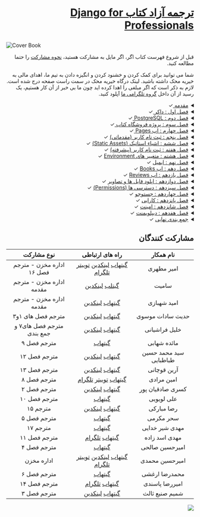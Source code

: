 <h1 dir="rtl">
  
<a href="https://django-for-professionals-ir.vercel.app/"> ترجمه آزاد کتاب Django for Professionals </a>

</h1>

![Cover Book](cover.jpg)


<div dir="rtl">


قبل از شروع فهرست کتاب اگر، اگر مایل به مشارکت هستید، [نحوه مشارکت](https://github.com/mthri/dfp-persian/blob/main/CONTRIBUTING.md) را حتما مطالعه کنید.
  
شما می توانید برای کمک کردن و خشنود کردن و انگیزه دادن به تیم ما، اهدای مالی به خیریه محک داشته باشید.
لینک درگاه خیریه محک در سمت راست صفحه درج شده است. لازم به ذکر است که اگر مبلغی را اهدا کرده اید چون ما بی خبر از آن کار هستیم، یک رسید از آن داخل [گروه تلگرامی ما](https://t.me/ftg_iran) آپلود کنید.
  
<details>
  <summary><a href="https://github.com/mthri/dfp-persian/tree/main/00- Introduction">مقدمه </a> ✓</summary>
  <br/>
    
  - <a href="https://github.com/mthri/dfp-persian/tree/main/00-%20Introduction#%D9%BE%DB%8C%D8%B4%D9%86%DB%8C%D8%A7%D8%B2-%D9%87%D8%A7">پیشنیاز ها </a> ✓
  - <a href="https://github.com/mthri/dfp-persian/tree/main/00-%20Introduction#%D8%B3%D8%A7%D8%AE%D8%AA%D8%A7%D8%B1-%DA%A9%D8%AA%D8%A7%D8%A8">ساختار کتاب </a> ✓
  - <a href="https://github.com/mthri/dfp-persian/tree/main/00-%20Introduction#%D8%A2%D8%B1%D8%A7%DB%8C%D8%B4-%DA%A9%D8%AA%D8%A7%D8%A8">آرایش کتاب </a> ✓
  - <a href="https://github.com/mthri/dfp-persian/tree/main/00-%20Introduction#%D9%88%DB%8C%D8%B1%D8%A7%DB%8C%D8%B4%DA%AF%D8%B1-%D9%85%D8%AA%D9%86">ادیتور متن </a> ✓
  - <a href="https://github.com/mthri/dfp-persian/tree/main/00-%20Introduction#%D8%AC%D9%85%D8%B9-%D8%A8%D9%86%D8%AF%DB%8C">نتیجه گیری </a> ✓
    
</details>
  
  
<details>
  <summary><a href="https://github.com/mthri/dfp-persian/tree/main/01-%20Docker#%D8%AF%D8%A7%DA%A9%D8%B1">فصل اول : داکر </a> ✓</summary>
  <br/>

  - <a href="https://github.com/mthri/dfp-persian/tree/main/01-%20Docker#%D8%AF%D8%A7%DA%A9%D8%B1-%DA%86%DB%8C%D8%B3%D8%AA">داکر چیست </a> ✓
  - <a href="https://github.com/mthri/dfp-persian/tree/main/01-%20Docker#%DA%A9%D8%A7%D9%86%D8%AA%DB%8C%D9%86%D8%B1-%D9%87%D8%A7-containers-%D8%AF%D8%B1-%D9%85%D9%82%D8%A7%DB%8C%D8%B3%D9%87-%D8%A8%D8%A7-%D9%85%D8%AD%DB%8C%D8%B7-%D9%87%D8%A7%DB%8C-%D9%85%D8%AC%D8%A7%D8%B2%DB%8C">تفاوت کانتینر ها و Virtual Environments </a> ✓
  - <a href="https://github.com/mthri/dfp-persian/tree/main/01-%20Docker#%D9%86%D8%B5%D8%A8-%D8%AF%D8%A7%DA%A9%D8%B1">نصب داکر </a> ✓
  - <a href="https://github.com/mthri/dfp-persian/tree/main/01-%20Docker#hello-world">Hello World با داکر </a> ✓
  - <a href="https://github.com/mthri/dfp-persian/tree/main/01-%20Docker#%D8%AC%D9%86%DA%AF%D9%88-hello-world">Hello World با جنگو </a> ✓
  - <a href="https://github.com/mthri/dfp-persian/tree/main/01-%20Docker#%D8%A7%D9%BE-pages">اپ pages </a> ✓
  - <a href="https://github.com/mthri/dfp-persian/tree/main/01-%20Docker#%D8%A7%DB%8C%D9%85%DB%8C%D8%AC-%D9%87%D8%A7-%DA%A9%D8%A7%D9%86%D8%AA%DB%8C%D9%86%D8%B1-%D9%87%D8%A7-%D9%88-%D9%85%DB%8C%D8%B2%D8%A8%D8%A7%D9%86%DB%8C-%D8%AF%D8%A7%DA%A9%D8%B1">تصاویر و کانتینر ها و میزبانی داکر </a> ✓
  - <a href="https://github.com/mthri/dfp-persian/tree/main/01-%20Docker#%DA%AF%DB%8C%D8%AA">گیت </a> ✓
  - <a href="https://github.com/mthri/dfp-persian/tree/main/01-%20Docker#%D9%86%D8%AA%DB%8C%D8%AC%D9%87-%DA%AF%DB%8C%D8%B1%DB%8C">جمع بندی </a> ✓

</details>

<details>
  <summary><a href="https://github.com/mthri/dfp-persian/tree/main/02-%20PostgreSQL#%D9%81%D8%B5%D9%84-%D8%AF%D9%88%D9%85--postgresql">فصل دوم : PostgreSQL </a> ✓</summary>
  <br/>
  
  - <a href="https://github.com/mthri/dfp-persian/tree/main/02-%20PostgreSQL#%D8%B4%D8%B1%D9%88%D8%B9-%D8%A8%D9%87-%DA%A9%D8%A7%D8%B1">شروع به کار </a> ✓
  - <a href="https://github.com/mthri/dfp-persian/tree/main/02-%20PostgreSQL#docker">داکر ✓ </a>
  - <a href="https://github.com/mthri/dfp-persian/tree/main/02-%20PostgreSQL#%D8%AD%D8%A7%D9%84%D8%AA-%D8%AA%D9%81%DA%A9%DB%8C%DA%A9-%D8%B4%D8%AF%D9%87-detached-mode">حالت تفکیک شده (Detached Mode) </a> ✓
  - <a href="https://github.com/mthri/dfp-persian/tree/main/02-%20PostgreSQL#postgresql">PostgreSQL </a> ✓
  - <a href="https://github.com/mthri/dfp-persian/tree/main/02-%20PostgreSQL#settings">تنظیمات </a> ✓
  - <a href="https://github.com/mthri/dfp-persian/tree/main/02-%20PostgreSQL#psycopg">Psycopg </a> ✓
  - <a href="https://github.com/mthri/dfp-persian/tree/main/02-%20PostgreSQL#%D8%AF%DB%8C%D8%AA%D8%A7%D8%A8%DB%8C%D8%B3-%D8%AC%D8%AF%DB%8C%D8%AF">دیتابیس جدید </a> ✓
  - <a href="https://github.com/mthri/dfp-persian/tree/main/02-%20PostgreSQL#%DA%AF%DB%8C%D8%AA">گیت </a> ✓
  - <a href="https://github.com/mthri/dfp-persian/tree/main/02-%20PostgreSQL#%D9%86%D8%AA%DB%8C%D8%AC%D9%87">جمع بندی </a> ✓
    
</details>

<details>
  <summary><a href="https://github.com/mthri/dfp-persian/tree/main/03-%20Bookstore%20Project%20#%D9%BE%D8%B1%D9%88%DA%98%D9%87-%DA%A9%D8%AA%D8%A7%D8%A8-%D9%81%D8%B1%D9%88%D8%B4%DB%8C">فصل سوم : پروژه فروشگاه کتاب </a> ✓</summary>
  <br/>
    
  - <a href="https://github.com/mthri/dfp-persian/tree/main/03-%20Bookstore%20Project%20#%D8%AF%D8%A7%DA%A9%D8%B1">داکر </a> ✓
  - <a href="https://github.com/mthri/dfp-persian/tree/main/03-%20Bookstore%20Project%20#postgresql">PostgreSQL </a> ✓
  - <a href="https://github.com/mthri/dfp-persian/tree/main/03-%20Bookstore%20Project%20#%D9%85%D8%AF%D9%84-%DB%8C%D9%88%D8%B2%D8%B1-%D8%B3%D9%81%D8%A7%D8%B1%D8%B4%DB%8C">مدل کاربر شخصی سازی شده (Custom User Model) </a> ✓
  - <a href="https://github.com/mthri/dfp-persian/tree/main/03-%20Bookstore%20Project%20#%D9%81%D8%B1%D9%85-%D8%B3%D9%81%D8%A7%D8%B1%D8%B4%DB%8C-%DB%8C%D9%88%D8%B2%D8%B1">فرم های کاربر شخصی سازی شده (Custom User Forms) </a> ✓
  - <a href="https://github.com/mthri/dfp-persian/tree/main/03-%20Bookstore%20Project%20#%D8%B3%D8%B1%D9%BE%D8%B1%D8%B3%D8%AA-%DA%A9%D8%A7%D8%B1%D8%A8%D8%B1-%D8%B3%D9%81%D8%A7%D8%B1%D8%B4%DB%8C">پنل ادمین کاربر شخصی سازی شده (Custom User Admin) </a> ✓
  - <a href="https://github.com/mthri/dfp-persian/tree/main/03-%20Bookstore%20Project%20#%D8%A7%D8%A8%D8%B1-%DA%A9%D8%A7%D8%B1%D8%A8%D8%B1">سوپریوزر (Superuser) </a> ✓
  - <a href="https://github.com/mthri/dfp-persian/tree/main/03-%20Bookstore%20Project%20#%D8%AA%D8%B3%D8%AA">تست </a> ✓
  - <a href="https://github.com/mthri/dfp-persian/tree/main/03-%20Bookstore%20Project%20#%D8%AA%D8%B3%D8%AA-%D9%87%D8%A7%DB%8C-%D9%88%D8%A7%D8%AD%D8%AF">یونیت تست ها </a> ✓
  - <a href="https://github.com/mthri/dfp-persian/tree/main/03-%20Bookstore%20Project%20#%DA%AF%DB%8C%D8%AA">گیت </a> ✓
  - <a href="https://github.com/mthri/dfp-persian/tree/main/03-%20Bookstore%20Project%20#%D9%86%D8%AA%DB%8C%D8%AC%D9%87-%DA%AF%DB%8C%D8%B1%DB%8C">جمع بندی </a> ✓
    
</details>

<details>
  <summary><a href="https://github.com/mthri/dfp-persian/tree/main/04-%20Pages%20App#%D9%81%D8%B5%D9%84--%DA%86%D9%87%D8%A7%D8%B1%D9%85--pages-app">فصل چهارم : اپ Pages </a> ✓</summary>
  <br/>
    
  - <a href="https://github.com/mthri/dfp-persian/tree/main/04-%20Pages%20App#templates">تمپلیت ها </a> ✓
  - <a href="https://github.com/mthri/dfp-persian/tree/main/04-%20Pages%20App#urls-and-views">ٰViewها و URL ها </a> ✓
  - <a href="https://github.com/mthri/dfp-persian/tree/main/04-%20Pages%20App#tests">تست ها </a> ✓
  - <a href="https://github.com/mthri/dfp-persian/tree/main/04-%20Pages%20App#testing-templates">تست کردن تمپلیت ها </a> ✓
  - <a href="https://github.com/mthri/dfp-persian/tree/main/04-%20Pages%20App#testing-html">تست کردن HTML </a> ✓
  - <a href="https://github.com/mthri/dfp-persian/tree/main/04-%20Pages%20App#setup-method">متد setUP </a> ✓
  - <a href="https://github.com/mthri/dfp-persian/tree/main/04-%20Pages%20App#resolve">Resolve </a> ✓
  - <a href="https://github.com/mthri/dfp-persian/tree/main/04-%20Pages%20App#git">گیت </a> ✓
  - <a href="https://github.com/mthri/dfp-persian/tree/main/04-%20Pages%20App#%D8%AE%D9%84%D8%A7%D8%B5%D9%87">جمع بندی </a> ✓
    
</details>
  
<details>
  <summary><a href="https://github.com/mthri/dfp-persian/tree/main/05-%20User%20Registration#%D9%81%D8%B5%D9%84--%D9%BE%D9%86%D8%AC%D9%85--user-registeration">فصل پنجم : ثبت نام کاربر (مقدماتی)</a> ✓</summary>
  <br/>
    
  - <a href="https://github.com/mthri/dfp-persian/tree/main/05-%20User%20Registration#auth-%D8%A7%D9%BE">اپ Auth</a> ✓
  - <a href="https://github.com/mthri/dfp-persian/tree/main/05-%20User%20Registration#auth-%D9%87%D8%A7%DB%8C-%D8%A7%D9%BEurl-%D9%87%D8%A7-%D9%88-view">View ها و URL های اپ Auth</a> ✓
  - <a href="https://github.com/mthri/dfp-persian/tree/main/05-%20User%20Registration#%D8%B5%D9%81%D8%AD%D9%87-%D8%A7%D8%B5%D9%84%DB%8C-homepage">صفحه اصلی (Homepage)</a> ✓
  - <a href="https://github.com/mthri/dfp-persian/tree/main/05-%20User%20Registration#%D8%B3%D9%88%D8%B1%D8%B3-%DA%A9%D8%AF-%D8%AC%D9%86%DA%AF%D9%88">سورس کد جنگو</a> ✓
  - <a href="https://github.com/mthri/dfp-persian/tree/main/05-%20User%20Registration#%D9%84%D8%A7%DA%AF%DB%8C%D9%86-%DA%A9%D8%A7%D8%B1%D8%A8%D8%B1">لاگین کاربر</a> ✓
  - <a href="https://github.com/mthri/dfp-persian/tree/main/05-%20User%20Registration#%D8%B1%DB%8C%D8%AF%D8%A7%DB%8C%D8%B1%DA%A9%D8%AA-%D9%87%D8%A7redirects">ریدارکت ها (Redirects)</a> ✓
  - <a href="https://github.com/mthri/dfp-persian/tree/main/05-%20User%20Registration#%D9%84%D8%A7%DA%AF-%D8%A7%D9%88%D8%AA-%DA%A9%D8%A7%D8%B1%D8%A8%D8%B1-log-out">لاگ اوت کاربر (Log Out)</a> ✓
  - <a href="https://github.com/mthri/dfp-persian/tree/main/05-%20User%20Registration#%D8%AB%D8%A8%D8%AA-%D9%86%D8%A7%D9%85-%DA%A9%D8%A7%D8%B1%D8%A8%D8%B1">ثبت نام کاربر</a> ✓
  - <a href="https://github.com/mthri/dfp-persian/tree/main/05-%20User%20Registration#%D8%AA%D8%B3%D8%AA-%D9%87%D8%A7">تست ها</a> ✓
  - <a href="https://github.com/mthri/dfp-persian/tree/main/05-%20User%20Registration#setuptestdata">setUpTestData()</a> ✓
  - <a href="https://github.com/mthri/dfp-persian/tree/main/05-%20User%20Registration#%DA%AF%DB%8C%D8%AA">گیت</a> ✓
  - <a href="https://github.com/mthri/dfp-persian/tree/main/05-%20User%20Registration#%D8%AC%D9%85%D8%B9-%D8%A8%D9%86%D8%AF%DB%8C">جمع بندی</a> ✓
    
</details>
  
<details>
  <summary><a href="https://github.com/mthri/dfp-persian/tree/main/06-%20Static%20Assets#%D9%81%D8%B5%D9%84-%D8%B4%D8%B4%D9%85-static-assets">فصل ششم : اشیاء استاتیک (Static Assets)</a> ✓</summary>
  <br/>
  
  - <a href="https://github.com/mthri/dfp-persian/tree/main/06-%20Static%20Assets#%D8%A8%D8%B1%D9%86%D8%A7%D9%85%D9%87-staticfiles">اپ staticfiles</a> ✓
  - <a href="https://github.com/mthri/dfp-persian/tree/main/06-%20Static%20Assets#static_url">STATIC_URL</a> ✓
  - <a href="https://github.com/mthri/dfp-persian/tree/main/06-%20Static%20Assets#staticfiles_dirs">STATICFILES_DIR</a> ✓
  - <a href="https://github.com/mthri/dfp-persian/tree/main/06-%20Static%20Assets#static_root">STATIC_ROOT</a> ✓
  - <a href="https://github.com/mthri/dfp-persian/tree/main/06-%20Static%20Assets#staticfiles_finders">STATIC_FINDERS</a> ✓
  - <a href="https://github.com/mthri/dfp-persian/tree/main/06-%20Static%20Assets#%D8%AF%D8%A7%DB%8C%D8%B1%DA%A9%D8%AA%D9%88%D8%B1%DB%8C%D9%87%D8%A7%DB%8C-%D8%A7%D8%B3%D8%AA%D8%A7%D8%AA%DB%8C%DA%A9">پوشه استاتیک (Static directory)</a> ✓
  - <a href="https://github.com/mthri/dfp-persian/tree/main/06-%20Static%20Assets#%D8%AA%D8%B5%D8%A7%D9%88%DB%8C%D8%B1">تصاویر</a> ✓
  - <a href="https://github.com/mthri/dfp-persian/tree/main/06-%20Static%20Assets#%D8%AC%D8%A7%D9%88%D8%A7-%D8%A7%D8%B3%DA%A9%D8%B1%DB%8C%D9%BE%D8%AA">جاوا اسکریپت</a> ✓
  - <a href="https://github.com/mthri/dfp-persian/tree/main/06-%20Static%20Assets#collectstatic">collectstatic</a> ✓
  - <a href="https://github.com/mthri/dfp-persian/tree/main/06-%20Static%20Assets#bootstrap">بوت استرپ (Bootstrap)</a> ✓
  - <a href="https://github.com/mthri/dfp-persian/tree/main/06-%20Static%20Assets#%D8%B5%D9%81%D8%AD%D9%87%DB%8C-about">صفحه درباره ما (About Page)</a> ✓
  - <a href="https://github.com/mthri/dfp-persian/tree/main/06-%20Static%20Assets#%D9%81%D8%B1%D9%85%D9%87%D8%A7%DB%8C-%DA%A9%D8%B1%DB%8C%D8%B3%D9%BE%DB%8C-%D8%AC%D9%86%DA%AF%D9%88">کار باDjango Crispy Forms</a> ✓
  - <a href="https://github.com/mthri/dfp-persian/tree/main/06-%20Static%20Assets#%D8%AA%D8%B3%D8%AA-%D9%87%D8%A7">تست ها</a> ✓
  - <a href="https://github.com/mthri/dfp-persian/tree/main/06-%20Static%20Assets#%DA%AF%DB%8C%D8%AA">گیت</a> ✓
  - <a href="https://github.com/mthri/dfp-persian/tree/main/06-%20Static%20Assets#%D9%86%D8%AA%DB%8C%D8%AC%D9%87%DA%AF%DB%8C%D8%B1%DB%8C">حمع بندی</a> ✓
  
</details>
  
<details>
  <summary><a href="https://github.com/mthri/dfp-persian/blob/main/07-%20Advanced%20User%20Registration/README.md#django-allauth">فصل هفتم : ثبت نام کاربر (پیشرفته)</a> ✓</summary>
  <br/>
  
  - <a href="https://github.com/mthri/dfp-persian/blob/main/07-%20Advanced%20User%20Registration/README.md#django-allauth">django-allauth</a> ✓
  - <a href="https://github.com/mthri/dfp-persian/blob/main/07-%20Advanced%20User%20Registration/README.md#authentication_backends">AUTHENTICATION_BACKENDS</a> ✓
  - <a href="https://github.com/mthri/dfp-persian/blob/main/07-%20Advanced%20User%20Registration/README.md#email_backend">EMAIL_BACKEND</a> ✓
  - <a href="https://github.com/mthri/dfp-persian/blob/main/07-%20Advanced%20User%20Registration/README.md#account_logout_redirect">ACCOUNT_LOGOUT_REDIRECT</a> ✓
  - <a href="https://github.com/mthri/dfp-persian/blob/main/07-%20Advanced%20User%20Registration/README.md#urls">URL ها</a> ✓
  - <a href="https://github.com/mthri/dfp-persian/blob/main/07-%20Advanced%20User%20Registration/README.md#templates">تمپلیت ها</a> ✓
  - <a href="https://github.com/mthri/dfp-persian/blob/main/07-%20Advanced%20User%20Registration/README.md#login"> ورود کاربر (Log in)</a> ✓
  - <a href="https://github.com/mthri/dfp-persian/blob/main/07-%20Advanced%20User%20Registration/README.md#log-out">خروج کاربر (Log Out)</a> ✓
  - <a href="https://github.com/mthri/dfp-persian/blob/main/07-%20Advanced%20User%20Registration/README.md#sign-up">ثبت نام کاربر (Sign Up)</a> ✓
  - <a href="https://github.com/mthri/dfp-persian/blob/main/07-%20Advanced%20User%20Registration/README.md#admin">تنظیمات پنل ادمین</a> ✓
  - <a href="https://github.com/mthri/dfp-persian/blob/main/07-%20Advanced%20User%20Registration/README.md#email-only-login">ورود کاربر فقط با ایمیل (Email Only Login)</a> ✓
  - <a href="https://github.com/mthri/dfp-persian/blob/main/07-%20Advanced%20User%20Registration/README.md#tests">تست ها</a> ✓
  - <a href="https://github.com/mthri/dfp-persian/blob/main/07-%20Advanced%20User%20Registration/README.md#social">احراز هویت با شبکه های اجتماعی</a> ✓
  - <a href="https://github.com/mthri/dfp-persian/blob/main/07-%20Advanced%20User%20Registration/README.md#git">گیت</a> ✓
  - <a href="https://github.com/mthri/dfp-persian/blob/main/07-%20Advanced%20User%20Registration/README.md#%D8%AC%D9%85%D8%B9-%D8%A8%D9%86%D8%AF%DB%8C">جمع بندی</a> ✓
  
</details>
  
<details>
  <summary><a href="https://github.com/mthri/dfp-persian/tree/main/08-%20Environment%20Variables#%D9%81%D8%B5%D9%84-%DB%B8-%D9%85%D8%AA%D8%BA%DB%8C%D8%B1-%D9%87%D8%A7%DB%8C-%D9%85%D8%AD%DB%8C%D8%B7%DB%8Cenvironment-variables">فصل هشتم : متغییر های Environment</a> ✓</summary>
  <br/>
  
  - <a href="https://github.com/mthri/dfp-persian/blob/main/08-%20Environment%20Variables/README.md#environsdjango">environs[django]</a> ✓
  - <a href="https://github.com/mthri/dfp-persian/tree/main/08-%20Environment%20Variables#secret_key">SECRET_KEY</a> ✓
  - <a href="https://github.com/mthri/dfp-persian/tree/main/08-%20Environment%20Variables#debug-%D9%88-allowed_hosts">DEBUG و ALLOWED_HOSTS</a> ✓
  - <a href="https://github.com/mthri/dfp-persian/tree/main/08-%20Environment%20Variables#%D8%AF%DB%8C%D8%AA%D8%A7%D8%A8%DB%8C%D8%B3%D9%87%D8%A7">DATABASES</a> ✓
  - <a href="https://github.com/mthri/dfp-persian/tree/main/08-%20Environment%20Variables#%DA%AF%DB%8C%D8%AA">گیت</a> ✓
  - <a href="https://github.com/mthri/dfp-persian/tree/main/08-%20Environment%20Variables#%D9%86%D8%AA%DB%8C%D8%AC%D9%87%DA%AF%DB%8C%D8%B1%DB%8C">جمع بندی</a> ✓
  
</details>
  
<details>
  <summary><a href="https://github.com/mthri/dfp-persian/tree/main/09-%20Email#%D9%81%D8%B5%D9%84-%DB%B9-%D8%A7%DB%8C%D9%85%DB%8C%D9%84">فصل نهم : ایمیل</a> ✓</summary>
  <br/>
  
  - <a href="https://github.com/mthri/dfp-persian/tree/main/09-%20Email#%D9%BE%DB%8C%DA%A9%D8%B1%D8%A8%D9%86%D8%AF%DB%8C-%D8%B3%D9%81%D8%A7%D8%B1%D8%B4%DB%8C-%D8%A7%DB%8C%D9%85%DB%8C%D9%84-%D9%87%D8%A7">تایید ایمیل شخصی سازی شده</a> ✓
  - <a href="https://github.com/mthri/dfp-persian/tree/main/09-%20Email#%D8%B5%D9%81%D8%AD%D9%87-%D8%AA%D8%A7%DB%8C%DB%8C%D8%AF-%D8%A7%DB%8C%D9%85%DB%8C%D9%84">صفحه تایید ایمیل</a> ✓
  - <a href="https://github.com/mthri/dfp-persian/tree/main/09-%20Email#%D8%A8%D8%A7%D8%B2%D9%86%D8%B4%D8%A7%D9%86%DB%8C-%D8%B1%D9%85%D8%B2-%D8%B9%D8%A8%D9%88%D8%B1-%D9%88-%D8%AA%D8%BA%DB%8C%DB%8C%D8%B1-%D8%B1%D9%85%D8%B2-%D8%B9%D8%A8%D9%88%D8%B1">تغییر و بازنشانی رمز</a> ✓
  - <a href="https://github.com/mthri/dfp-persian/tree/main/09-%20Email#%D8%B3%D8%B1%D9%88%DB%8C%D8%B3-%D8%A7%DB%8C%D9%85%DB%8C%D9%84">سرویس ایمیل در جنگو</a> ✓
  - <a href="https://github.com/mthri/dfp-persian/tree/main/09-%20Email#%DA%AF%DB%8C%D8%AA">گیت</a> ✓
  - <a href="link">جمع بندی</a> ✓
  
</details>
  
<details>
  <summary><a href="https://github.com/mthri/dfp-persian/tree/main/10-%20Books%20App#books-app">فصل دهم : اپ Books</a> ✓</summary>
  <br/>
  
  - <a href="https://github.com/mthri/dfp-persian/tree/main/10-%20Books%20App#models">Model ها</a> ✓
  - <a href="https://github.com/mthri/dfp-persian/tree/main/10-%20Books%20App#admin">پنل ادمین</a> ✓
  - <a href="https://github.com/mthri/dfp-persian/tree/main/10-%20Books%20App#urls">URL ها</a> ✓
  - <a href="https://github.com/mthri/dfp-persian/tree/main/10-%20Books%20App#views">View ها</a> ✓
  - <a href="https://github.com/mthri/dfp-persian/tree/main/10-%20Books%20App#templates">تمپلیت ها</a> ✓
  - <a href="https://github.com/mthri/dfp-persian/tree/main/10-%20Books%20App#object-list">object_list</a> ✓
  - <a href="https://github.com/mthri/dfp-persian/tree/main/10-%20Books%20App#%D8%B5%D9%81%D8%AD%D9%87-%D8%A7%D8%AE%D8%AA%D8%B5%D8%A7%D8%B5%DB%8C-%D8%A8%D8%B1%D8%A7%DB%8C-%D9%87%D8%B1-%DA%A9%D8%AA%D8%A7%D8%A8">صفحه جداگانه برای هر کتاب</a> ✓
  - <a href="https://github.com/mthri/dfp-persian/tree/main/10-%20Books%20App#context_object_name">context_object_name</a> ✓
  - <a href="https://github.com/mthri/dfp-persian/tree/main/10-%20Books%20App#get_absolute_url">get_absolute_url</a> ✓
  - <a href="https://github.com/mthri/dfp-persian/tree/main/10-%20Books%20App#primary-key-%D8%AF%D8%B1-%D9%85%D9%82%D8%A7%D8%A8%D9%84-id">تفاوت Primary Keys با ID ها</a> ✓
  - <a href="https://github.com/mthri/dfp-persian/tree/main/10-%20Books%20App#slug-%D8%AF%D8%B1-%D9%85%D9%82%D8%A7%D8%A8%D9%84-uuid">تفاوت Slug ها با UUID ها</a> ✓
  - <a href="https://github.com/mthri/dfp-persian/tree/main/10-%20Books%20App#navbar">نوار پیمایش (Navbar)</a> ✓
  - <a href="https://github.com/mthri/dfp-persian/tree/main/10-%20Books%20App#tests">تست ها</a> ✓
  - <a href="https://github.com/mthri/dfp-persian/tree/main/10-%20Books%20App#git">گیت</a> ✓
  - <a href="https://github.com/mthri/dfp-persian/tree/main/10-%20Books%20App#%D9%86%D8%AA%DB%8C%D8%AC%D9%87-%DA%AF%DB%8C%D8%B1%DB%8C">جمع بندی</a> ✓
    
</details>
  
<details>
  <summary><a href="https://github.com/mthri/dfp-persian/tree/main/11-%20Reviews%20App%20#%D9%81%D8%B5%D9%84-11--%D8%A7%D9%BE-reviews">فصل یازدهم : اپ Reviews</a> ✓</summary>
  <br/>
  
  - <a href="https://github.com/mthri/dfp-persian/tree/main/11-%20Reviews%20App%20#foreign-keys-%DA%A9%D9%84%DB%8C%D8%AF-%D8%AE%D8%A7%D8%B1%D8%AC%DB%8C">Foreign Key ها</a> ✓
  - <a href="https://github.com/mthri/dfp-persian/tree/main/11-%20Reviews%20App%20#%D9%85%D8%AF%D9%84-%D9%87%D8%A7%DB%8C-reviews">مدل Review ها</a> ✓
  - <a href="https://github.com/mthri/dfp-persian/tree/main/11-%20Reviews%20App%20#%D8%A7%D8%AF%D9%85%DB%8C%D9%86">تنظیم ادمین پنل</a> ✓
  - <a href="https://github.com/mthri/dfp-persian/tree/main/11-%20Reviews%20App%20#%D8%AA%D9%85%D9%BE%D9%84%DB%8C%D8%AA-%D9%87%D8%A7-templates">تمپلیت ها</a> ✓
  - <a href="https://github.com/mthri/dfp-persian/tree/main/11-%20Reviews%20App%20#%D8%AA%D8%B3%D8%AA-%D9%87%D8%A7-tests">تست ها</a> ✓
  - <a href="https://github.com/mthri/dfp-persian/tree/main/11-%20Reviews%20App%20#%DA%AF%DB%8C%D8%AA-git">گیت</a> ✓
  - <a href="https://github.com/mthri/dfp-persian/tree/main/11-%20Reviews%20App%20#%D8%AC%D9%85%D8%B9-%D8%A8%D9%86%D8%AF%DB%8C-conclusion">جمع بندی</a> ✓
  
</details>
  
<details>
  <summary><a href="https://github.com/mthri/dfp-persian/tree/main/12:%20File%20Image%20Uploads#%D8%A2%D9%BE%D9%84%D9%88%D8%AF-%D8%AA%D8%B5%D9%88%DB%8C%D8%B1-%D9%88-%D9%81%D8%A7%DB%8C%D9%84">فصل دوازدهم : اپلود فایل ها و تصاویر</a> ✓</summary>
  <br/>
  
  - <a href="https://github.com/mthri/dfp-persian/tree/main/12:%20File%20Image%20Uploads#%D9%81%D8%A7%DB%8C%D9%84%D9%87%D8%A7%DB%8C-media">فایل های رسانه ای (Media Files)</a> ✓
  - <a href="https://github.com/mthri/dfp-persian/tree/main/12:%20File%20Image%20Uploads#%D9%85%D8%AF%D9%84-%D9%87%D8%A7">Model ها</a> ✓
  - <a href="https://github.com/mthri/dfp-persian/tree/main/12:%20File%20Image%20Uploads#%D8%A7%D8%AF%D9%85%DB%8C%D9%86">تنظیم پنل ادمین</a> ✓ 
  - <a href="https://github.com/mthri/dfp-persian/tree/main/12:%20File%20Image%20Uploads#%D9%82%D8%A7%D9%84%D8%A8">تمپلیت ها</a> ✓
  - <a href="https://github.com/mthri/dfp-persian/tree/main/12:%20File%20Image%20Uploads#%D9%82%D8%AF%D9%85-%D8%A8%D8%B9%D8%AF%DB%8C">قدم های فراتر</a> ✓
  - <a href="https://github.com/mthri/dfp-persian/tree/main/12:%20File%20Image%20Uploads#%DA%AF%DB%8C%D8%AA">گیت</a> ✓
  - <a href="https://github.com/mthri/dfp-persian/tree/main/12:%20File%20Image%20Uploads#%D8%AC%D9%85%D8%B9-%D8%A8%D9%86%D8%AF%DB%8C">جمع بندی</a> ✓
  
</details>

<details>
  <summary><a href="https://github.com/mthri/dfp-persian/tree/main/13-%20Permissions%20%20#%D9%81%D8%B5%D9%84-13-%D9%85%D8%AC%D9%88%D8%B2-%D9%87%D8%A7">فصل سیزدهم : دسترسی ها (Permissions)</a> ✓</summary>
  <br/>
  
  - <a href="https://github.com/mthri/dfp-persian/tree/main/13-%20Permissions%20%20#%D9%81%D9%82%D8%B7-%DA%A9%D8%A7%D8%B1%D8%A8%D8%B1%D8%A7%D9%86-%D9%88%D8%A7%D8%B1%D8%AF-%D8%B4%D8%AF%D9%87-logged-in-users-only">فقط کاربر های وارد شده مجازند (Logged-In Users Only)</a> ✓
  - <a href="https://github.com/mthri/dfp-persian/tree/main/13-%20Permissions%20%20#%D9%85%D8%AC%D9%88%D8%B2-%D9%87%D8%A7">دسترسی ها</a> ✓
  - <a href="https://github.com/mthri/dfp-persian/tree/main/13-%20Permissions%20%20#%D9%85%D8%AC%D9%88%D8%B2-%D9%87%D8%A7%DB%8C-%D8%AF%D9%84%D8%AE%D9%88%D8%A7%D9%87-custom-permissions">دسترسی های شخصی سازی شده (Custom Permissions)</a> ✓
  - <a href="https://github.com/mthri/dfp-persian/tree/main/13-%20Permissions%20%20#%D9%85%D8%AC%D9%88%D8%B2-%D9%87%D8%A7%DB%8C-%DA%A9%D8%A7%D8%B1%D8%A8%D8%B1-user-permissions">دسترسی های کاربر</a> ✓
  - <a href="https://github.com/mthri/dfp-persian/tree/main/13-%20Permissions%20%20#permissionrequiredmixin">PermissionRequiredMixin</a> ✓
  - <a href="https://github.com/mthri/dfp-persian/tree/main/13-%20Permissions%20%20#groups--userpassestestmixin">گروه ها و UserPassesTestMixin</a> ✓
  - <a href="https://github.com/mthri/dfp-persian/tree/main/13-%20Permissions%20%20#%D8%AA%D8%B3%D8%AA-%D9%87%D8%A7">تست ها</a> ✓
  - <a href="https://github.com/mthri/dfp-persian/tree/main/13-%20Permissions%20%20#%DA%AF%DB%8C%D8%AA">گیت</a> ✓
  - <a href="https://github.com/mthri/dfp-persian/tree/main/13-%20Permissions%20%20#%D8%AC%D9%85%D8%B9-%D8%A8%D9%86%D8%AF%DB%8C">جمع بندی</a> ✓
    
</details>
  
<details>
  <summary><a href="https://github.com/mthri/dfp-persian/tree/main/14-%20Search#%D9%81%D8%B5%D9%84-%DB%B1%DB%B4--%D8%AC%D8%B3%D8%AA%D8%AC%D9%88">فصل چهاردهم : جستوجو</a> ✓</summary>
  <br/>
  
  - <a href="https://github.com/mthri/dfp-persian/tree/main/14-%20Search#%D8%B5%D9%81%D8%AD%D9%87-%D9%86%D9%85%D8%A7%DB%8C%D8%B4-%D9%86%D8%AA%D8%A7%DB%8C%D8%AC">صفحه نتایج جستوجو</a> ✓
  - <a href="https://github.com/mthri/dfp-persian/tree/main/14-%20Search#%D9%81%DB%8C%D9%84%D8%AA%D8%B1-%D9%85%D9%82%D8%AF%D9%85%D8%A7%D8%AA%DB%8C">فیلتر های مقدماتی (Basic Filtering)</a> ✓
  - <a href="https://github.com/mthri/dfp-persian/tree/main/14-%20Search#%D8%A7%D8%B4%DB%8C%D8%A7%D8%A1-q-objects">اشیاء Q (Q Objects)</a> ✓
  - <a href="https://github.com/mthri/dfp-persian/tree/main/14-%20Search#%D9%81%D8%B1%D9%85-%D9%87%D8%A7-forms">Form ها</a> ✓
  - <a href="https://github.com/mthri/dfp-persian/tree/main/14-%20Search#%D9%81%D8%B1%D9%85-%D9%87%D8%A7-forms">Form جستوجو</a> ✓
  - <a href="https://github.com/mthri/dfp-persian/tree/main/14-%20Search#%DA%AF%DB%8C%D8%AA-git">گیت</a> ✓
  - <a href="https://github.com/mthri/dfp-persian/tree/main/14-%20Search#%D9%86%D8%AA%DB%8C%D8%AC%D9%87-conclusion">جمع بندی</a> ✓
    
</details>
  
<details>
  <summary><a href="https://github.com/mthri/dfp-persian/tree/main/15-%20Performance#%D9%81%D8%B5%D9%84-%DB%B1%DB%B5-%DA%A9%D8%A7%D8%B1%D8%A7%DB%8C%DB%8C-%D9%88-%D8%A8%D9%87%DB%8C%D9%86%D9%87-%D8%B3%D8%A7%D8%B2%DB%8C">فصل پانزدهم : کارایی</a> ✓</summary>
  <br/>
  
  - <a href="https://github.com/mthri/dfp-persian/tree/main/15-%20Performance#django-debug-toolbar">ابزار django-debug-toolbar</a> ✓
  - <a href="https://github.com/mthri/dfp-persian/tree/main/15-%20Performance#analyzing-pages">آنالیز صفحه ها</a> ✓ 
  - <a href="https://github.com/mthri/dfp-persian/tree/main/15-%20Performance#select_related-and-prefetch_related">select_related و prefetch_related</a> ✓
  - <a href="https://github.com/mthri/dfp-persian/tree/main/15-%20Performance#caching">کشینگ (Caching)</a> ✓
  - <a href="https://github.com/mthri/dfp-persian/tree/main/15-%20Performance#indexes">ایندکس ها (Indexes)</a> ✓
  - <a href="https://github.com/mthri/dfp-persian/tree/main/15-%20Performance#django-extensions">django-extensions</a> ✓
  - <a href="https://github.com/mthri/dfp-persian/tree/main/15-%20Performance#front-end-assets">فرانت اند و متعلقات آن</a> ✓
  - <a href="https://github.com/mthri/dfp-persian/tree/main/15-%20Performance#git">گیت</a> ✓
  - <a href="https://github.com/mthri/dfp-persian/tree/main/15-%20Performance#%D9%86%D8%AA%DB%8C%D8%AC%D9%87">جمع بندی</a> ✓
    
</details>
  
<details>
  <summary><a href="https://github.com/mthri/dfp-persian/tree/main/16-%20Security#%D9%81%D8%B5%D9%84-%D8%B4%D8%A7%D9%86%D8%B2%D8%AF%D9%87%D9%85-%D8%A7%D9%85%D9%86%DB%8C%D8%AA">فصل شانزدهم : امینت</a> ✓</summary>
  <br/>
  
  - <a href="https://github.com/mthri/dfp-persian/tree/main/16-%20Security#%D9%85%D9%87%D9%86%D8%AF%D8%B3%DB%8C-%D8%A7%D8%AC%D8%AA%D9%85%D8%A7%D8%B9%DB%8C-social-engineering">مهندسی اجتماعی (Social Engineering)</a> ✓
  - <a href="https://github.com/mthri/dfp-persian/tree/main/16-%20Security#%D8%A8%D8%B1%D9%88%D8%B2%D8%B1%D8%B3%D8%A7%D9%86%DB%8C-%D9%87%D8%A7%DB%8C-%D8%AC%D9%86%DA%AF%D9%88-django-updates">آپدیت های جنگو</a> ✓
  - <a href="https://github.com/mthri/dfp-persian/tree/main/16-%20Security#%DA%86%DA%A9%D9%84%DB%8C%D8%B3%D8%AA-%D8%A7%D8%B3%D8%AA%D9%82%D8%B1%D8%A7%D8%B1-deployment-checklist">چک لیست های دیپلویمنت (Deployment Checklist)</a> ✓
  - <a href="link">docker-compose-prod.yml</a> ✓
  - <a href="https://github.com/mthri/dfp-persian/tree/main/16-%20Security#debug">DEBUG</a> ✓
  - <a href="https://github.com/mthri/dfp-persian/tree/main/16-%20Security#defaults-%D9%BE%DB%8C%D8%B4%D9%81%D8%B1%D8%B6%D9%87%D8%A7">پیش فرض ها (Defaults)</a> ✓
  - <a href="https://github.com/mthri/dfp-persian/tree/main/16-%20Security#secret_key">SECRET_KEY</a> ✓
  - <a href="https://github.com/mthri/dfp-persian/tree/main/16-%20Security#%D8%A7%D9%85%D9%86%DB%8C%D8%AA-%D9%88%D8%A8">امنیت وب</a> ✓
  - <a href="https://github.com/mthri/dfp-persian/tree/main/16-%20Security#%D8%AA%D8%B2%D8%B1%DB%8C%D9%82-sql">تزریق SQL (SQL injection)</a> ✓
  - <a href="https://github.com/mthri/dfp-persian/tree/main/16-%20Security#%D8%AA%D8%B2%D8%B1%DB%8C%D9%82-%D8%A7%D8%B3%DA%A9%D8%B1%DB%8C%D9%BE%D8%AA-%D8%A7%D8%B2-%D8%B7%D8%B1%DB%8C%D9%82-%D8%B3%D8%A7%DB%8C%D8%AA-xss-cross-site-scripting">تزریق اسکریپت از طریق وبگاه (XSS)</a> ✓
  - <a href="https://github.com/mthri/dfp-persian/tree/main/16-%20Security#cross-site-request-forgery-csrf">جعل درخواست میان وبگاهی (CSRF)</a> ✓
  - <a href="https://github.com/mthri/dfp-persian/tree/main/16-%20Security#clickjacking-protection-%D9%85%D9%82%D8%A7%D8%A8%D9%84%D9%87-%D8%A8%D8%A7-%DA%A9%D9%84%DB%8C%DA%A9-%D8%AF%D8%B2%D8%AF%DB%8C">مقابله با کلیک دزدی (Clickjacking Protection)</a> ✓
  - <a href="https://github.com/mthri/dfp-persian/tree/main/16-%20Security#httpsssl">HTTPS/SSL</a> ✓
  - <a href="https://github.com/mthri/dfp-persian/tree/main/16-%20Security#%D8%A7%D9%86%D8%AA%D9%82%D8%A7%D9%84-%D8%A7%DA%A9%DB%8C%D8%AF%D8%A7-%D8%A7%DB%8C%D9%85%D9%86-http-strict-transport-security-hsts">انتقال اکیدا ایمن HTTP (HSTS)</a> ✓
  - <a href="https://github.com/mthri/dfp-persian/tree/main/16-%20Security#secure-cookies-%D8%A7%DB%8C%D9%85%D9%86-%DA%A9%D8%B1%D8%AF%D9%86-%DA%A9%D9%88%DA%A9%DB%8C-%D9%87%D8%A7">ایمن کردن کوکی ها </a> ✓
  - <a href="https://github.com/mthri/dfp-persian/tree/main/16-%20Security#admin-hardening-%D8%A7%D8%B1%D8%AA%D9%82%D8%A7-%D8%A7%D9%85%D9%86%DB%8C%D8%AA-%D8%A7%D8%AF%D9%85%DB%8C%D9%86">ارتقا امنیت ادمین (Admin Hardening)</a> ✓
  - <a href="https://github.com/mthri/dfp-persian/tree/main/16-%20Security#%DA%AF%DB%8C%D8%AA">گیت</a> ✓
  - <a href="https://github.com/mthri/dfp-persian/tree/main/16-%20Security#%D9%86%D8%AA%DB%8C%D8%AC%D9%87-%DA%AF%DB%8C%D8%B1%DB%8C">جمع بندی</a> ✓
    
</details>
  
  
<details>
  <summary><a href="https://github.com/mthri/dfp-persian/tree/main/17-%20Deployment#deployment">فصل هفدهم : دیپلویمنت</a> ✓</summary>
  <br/>
  
  - <a href="https://github.com/mthri/dfp-persian/tree/main/17-%20Deployment#paas-vs-iaas"> تفاوت PasS و IasS</a> ✓
  - <a href="https://github.com/mthri/dfp-persian/tree/main/17-%20Deployment#white-noise">WhiteNoise</a> ✓
  - <a href="https://github.com/mthri/dfp-persian/tree/main/17-%20Deployment#media-files">فایل های رسانه ای (Media Files)</a> ✓
  - <a href="https://github.com/mthri/dfp-persian/tree/main/17-%20Deployment#gunicorn">Gunicorn</a> ✓
  - <a href="https://github.com/mthri/dfp-persian/tree/main/17-%20Deployment#heroku">Heroku</a> ✓
  - <a href="https://github.com/mthri/dfp-persian/tree/main/17-%20Deployment#deploying-with-docker">دیپلویمنت با داکر</a> ✓
  - <a href="https://github.com/mthri/dfp-persian/tree/main/17-%20Deployment#herokuyml">heroku.yml</a> ✓
  - <a href="https://github.com/mthri/dfp-persian/tree/main/17-%20Deployment#heroku-deployment">دیپلوی Heroku</a> ✓
  - <a href="https://github.com/mthri/dfp-persian/tree/main/17-%20Deployment#secure_proxy_ssl_header">SECURE_PROXY_SSL_HEADER</a> ✓
  - <a href="https://github.com/mthri/dfp-persian/tree/main/17-%20Deployment#heroku-logs">لاگ های Heroku</a> ✓
  - <a href="https://github.com/mthri/dfp-persian/tree/main/17-%20Deployment#heroku-add-ons">افزونه های Heroku</a> ✓
  - <a href="https://github.com/mthri/dfp-persian/tree/main/17-%20Deployment#conclusion">جمع بندی</a> ✓
  
</details>
  
<details>
  <summary><a href="https://github.com/mthri/dfp-persian/tree/main/Conclusion#%D9%86%D8%AA%DB%8C%D8%AC%D9%87-%DA%AF%DB%8C%D8%B1%DB%8C">جمع بندی نهایی</a> ✓</summary>
  <br/>
  
  - <a href="https://github.com/mthri/dfp-persian/tree/main/Conclusion#%DB%8C%D8%A7%D8%AF%DA%AF%DB%8C%D8%B1%DB%8C-%D9%85%D9%86%D8%A7%D8%A8%D8%B9-">منابع یادگیری بیشتر</a> ✓
  - <a href="https://github.com/mthri/dfp-persian/tree/main/Conclusion#%D8%A8%D8%A7%D8%B2%D8%AE%D9%88%D8%B1%D8%AF">بازخورد ها</a> ✓
  
</details>


  
<h2 dir="rtl">
مشارکت کنندگان
</h2>

<div dir="rtl">
  
| نام همکار | راه های ارتباطی | نوع مشارکت |
|:-:|:-:|:-:|
| امیر مطهری | [گیتهاب](https://github.com/mthri) [لینکدین](https://www.linkedin.com/in/amir-motahari-963689138/) [توییتر](https://twitter.com/a_mthri) [تلگرام](https://t.me/a_motahari) | اداره مخزن - مترجم فصل ۱۶ |
| سامیت | [گیتلب](https://gitlab.com/sameetmoosavi) [لینکدین](https://linkedin.com/in/omid-shahbazi-76635b21b) | اداره مخزن - مترجم مقدمه |
| امید شهبازی | [گیتهاب](https://github.com/themaximalist) [لینکدین](https://linkedin.com/in/omid-shahbazi-76635b21b) | اداره مخزن - مترجم مقدمه |
| حدیث سادات موسوی | [گیتهاب](https://github.com/cemusavi) [لینکدین](https://linkedin.com/in/hadis-sadat-mousavi-178108219) | مترجم فصل های ۱و۳ |
| خلیل فراشیانی | [گیتهاب](https://github.com/khalil-farashiani) [لینکدین](https://linkedin.com/in/khalil-farashiani-36393b21a) | مترجم فصل های۷ و جمع بندی |
| مائده شهابی | [گیتهاب](https://github.com/mashahabi15) | مترجم فصل ۹ |
| سید محمد حسین طباطبایی | [گیتهاب](https://github.com/smhtbtb) [لینکدین](https://linkedin.com/in/mohammad-hosein-tabatabaei) | مترجم فصل ۱۲ |
| آرین قوچانی | [گیتهاب](https://github.com/arianghoochani) [لینکدین](https://linkedin.com/in/arian-ghoochani-690980168) | مترجم فصل ۱۳ |
| امین مرادی | [گیتهاب](https://github.com/aminmoradim) [توییتر](https://twitter.com/amin_moradim) [تلگرام](https://t.me/amin_moradim) | مترجم فصل ۸ |
| کسری صادقیان پور | [گیتهاب](https://github.com/Kasra1377) [لینکدین](https://linkedin.com/in/kasra-sadeghian-pour-87a928204) | مترجم فصل ۲ |
| علی لویویی | [گیتهاب](https://github.com/aliloloee) | مترجم فصل ۱۰ |
| رضا مبارکی | [گیتهاب](https://github.com/MrRezoo) [لینکدین](https://www.linkedin.com/in/mrrezoo/) | مترجم ۱۵ |
| سحر مکرمی | [گیتهاب](https://github.com/mokarramis) | مترجم فصل ۵ |
| مهدی شیر خدایی | [گیتهاب](https://github.com/Mimshimzim) | مترجم ۱۷ |
| مهدی اسد زاده | [گیتهاب](https://github.com/mahdi-asadzadeh) [تلگرام](https://t.me/mahdi_asadzadeh) | مترجم فصل ۱۱ |
| امیرحسین صالحی | [گیتهاب](https://github.com/Amir796-hash) | مترجم فصل ۴ |
| امیرحسین محمدی | [گیتهاب](https://github.com/BlackIQ) [لینکدین](https://linkedin.com/in/amirhosseinmohammadi) [توییتر](https://twitter.com/GNU_Amir) [تلگرام](https://t.me/BlackIQ) | اداره مخزن |
| محمدرضا ارغشی | [گیتهاب](https://github.com/desmond4elf) | مترجم فصل ۶ |
| امیررضا پاسندی | [گیتهاب](https://github.com/amirpsd) [تلگرام](https://t.me/amir_psd2) | مترجم فصل ۱۴ |
| شمیم صنیع ثالث | [گیتهاب](https://github.com/smimahs) [لینکدین](https://www.linkedin.com/in/shsanisales/) | مترجم فصل ۳ |
  
</div>

<a href="https://github.com/mthri/dfp-persian/graphs/contributors"><img src="https://contrib.rocks/image?repo=mthri/dfp-persian"/></a>
